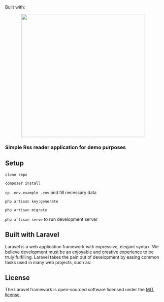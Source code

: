 Built with:<p align="center"><img src="https://res.cloudinary.com/dtfbvvkyp/image/upload/v1566331377/laravel-logolockup-cmyk-red.svg" width="400"></p>

### Simple Rss reader application for demo purposes


## Setup

`clone repo`
 
`composer install`

`cp .env.example .env` and fill necessary data

`php artisan key:generate`

`php artisan migrate`

`php artisan serve` to run development server



 
 
## Built with Laravel

Laravel is a web application framework with expressive, elegant syntax. We believe development must be an enjoyable and creative experience to be truly fulfilling. Laravel takes the pain out of development by easing common tasks used in many web projects, such as:

 
## License

The Laravel framework is open-sourced software licensed under the [MIT license](https://opensource.org/licenses/MIT).
